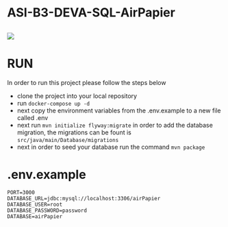 # ASI-B3-DEVA-SQL-AirPapier

<a href="https://app.eraser.io/workspace/sHyYKt10oFa4tpWLeij8?elements=s7DYVSXYDmJn-LXi_mUujQ"><img src="https://app.eraser.io/workspace/sHyYKt10oFa4tpWLeij8/preview?elements=s7DYVSXYDmJn-LXi_mUujQ&type=embed" /></a>
---
# RUN

In order to run this project please follow the steps below
- clone the project into your local repository
- run `docker-compose up -d`
- next copy the environment variables from the .env.example to a new file called .env
- next run `mvn initialize flyway:migrate` in order to add the database migration, the migrations can be fount is `src/java/main/Database/migrations`
- next in order to seed your database run the command `mvn package`

# .env.example
````
PORT=3000
DATABASE_URL=jdbc:mysql://localhost:3306/airPapier
DATABASE_USER=root
DATABASE_PASSWORD=password
DATABASE=airPapier
````
